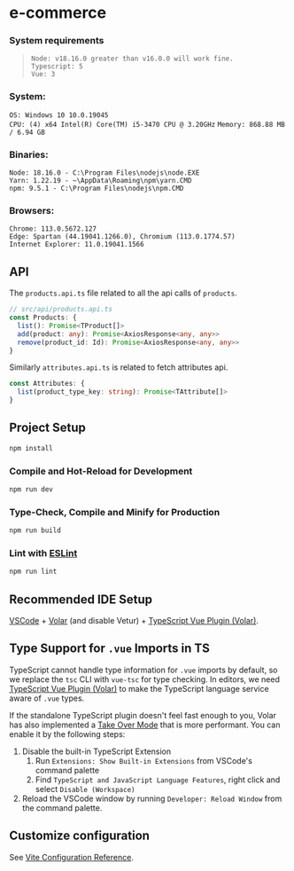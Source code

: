 # e-commerce

### System requirements

> `Node: v18.16.0 greater than v16.0.0 will work fine.` <br/> `Typescript: 5` <br/> `Vue: 3` <br/>

### System:

`OS: Windows 10 10.0.19045`<br/>
`CPU: (4) x64 Intel(R) Core(TM) i5-3470 CPU @ 3.20GHz`
`Memory: 868.88 MB / 6.94 GB`

### Binaries:

`Node: 18.16.0 - C:\Program Files\nodejs\node.EXE` <br/>
`Yarn: 1.22.19 - ~\AppData\Roaming\npm\yarn.CMD` <br/>
`npm: 9.5.1 - C:\Program Files\nodejs\npm.CMD` <br/>

### Browsers:

`Chrome: 113.0.5672.127` <br/>
`Edge: Spartan (44.19041.1266.0), Chromium (113.0.1774.57)` <br/>
`Internet Explorer: 11.0.19041.1566` <br/>

## API

The `products.api.ts` file related to all the api calls of `products`.

```ts
// src/api/products.api.ts
const Products: {
  list(): Promise<TProduct[]>
  add(product: any): Promise<AxiosResponse<any, any>>
  remove(product_id: Id): Promise<AxiosResponse<any, any>>
}
```

Similarly `attributes.api.ts` is related to fetch attributes api.

```ts
const Attributes: {
  list(product_type_key: string): Promise<TAttribute[]>
}
```

## Project Setup

```sh
npm install
```

### Compile and Hot-Reload for Development

```sh
npm run dev
```

### Type-Check, Compile and Minify for Production

```sh
npm run build
```

### Lint with [ESLint](https://eslint.org/)

```sh
npm run lint
```

## Recommended IDE Setup

[VSCode](https://code.visualstudio.com/) + [Volar](https://marketplace.visualstudio.com/items?itemName=Vue.volar) (and disable Vetur) + [TypeScript Vue Plugin (Volar)](https://marketplace.visualstudio.com/items?itemName=Vue.vscode-typescript-vue-plugin).

## Type Support for `.vue` Imports in TS

TypeScript cannot handle type information for `.vue` imports by default, so we replace the `tsc` CLI with `vue-tsc` for type checking. In editors, we need [TypeScript Vue Plugin (Volar)](https://marketplace.visualstudio.com/items?itemName=Vue.vscode-typescript-vue-plugin) to make the TypeScript language service aware of `.vue` types.

If the standalone TypeScript plugin doesn't feel fast enough to you, Volar has also implemented a [Take Over Mode](https://github.com/johnsoncodehk/volar/discussions/471#discussioncomment-1361669) that is more performant. You can enable it by the following steps:

1. Disable the built-in TypeScript Extension
   1. Run `Extensions: Show Built-in Extensions` from VSCode's command palette
   2. Find `TypeScript and JavaScript Language Features`, right click and select `Disable (Workspace)`
2. Reload the VSCode window by running `Developer: Reload Window` from the command palette.

## Customize configuration

See [Vite Configuration Reference](https://vitejs.dev/config/).
